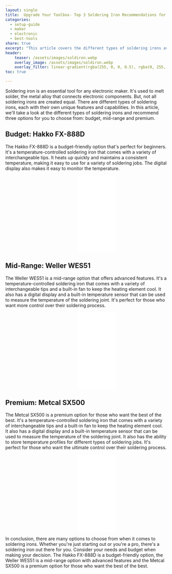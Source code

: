 ```yaml
---
layout: single
title:  Upgrade Your Toolbox- Top 3 Soldering Iron Recommendations for Electronic Makers
categories:
  - setup-guide
  - maker
  - electronic
  - best-tools
share: true
excerpt: "This article covers the different types of soldering irons available for electronic makers. Upgrade your toolbox and elevate your electronic making skills with our expert soldering iron recommendations."
header:
    teaser: /assets/images/soldiron.webp
    overlay_image: /assets/images/soldiron.webp
    overlay_filter: linear-gradient(rgba(255, 0, 0, 0.5), rgba(0, 255, 255, 0.5))
toc: true

---
```


Soldering iron is an essential tool for any electronic maker. It's used to melt solder, the metal alloy that connects electronic components. But, not all soldering irons are created equal. There are different types of soldering irons, each with their own unique features and capabilities. In this article, we'll take a look at the different types of soldering irons and recommend three options for you to choose from: budget, mid-range and premium.

## Budget: Hakko FX-888D

The Hakko FX-888D is a budget-friendly option that's perfect for beginners. It's a temperature-controlled soldering iron that comes with a variety of interchangeable tips. It heats up quickly and maintains a consistent temperature, making it easy to use for a variety of soldering jobs. The digital display also makes it easy to monitor the temperature.
<iframe sandbox="allow-popups allow-scripts allow-modals allow-forms allow-same-origin" style="width:120px;height:240px; margin-left:45%;" marginwidth="0" marginheight="0" scrolling="no" frameborder="0" src="//rcm-eu.amazon-adsystem.com/e/cm?lt1=_blank&bc1=000000&IS2=1&bg1=FFFFFF&fc1=000000&lc1=0000FF&t=electroni06e4-21&language=it_IT&o=29&p=8&l=as4&m=amazon&f=ifr&ref=as_ss_li_til&asins=B00EK7TE2E&linkId=f7634c0e10e83273a95934d9dee93bd6"></iframe>

## Mid-Range: Weller WES51

The Weller WES51 is a mid-range option that offers advanced features. It's a temperature-controlled soldering iron that comes with a variety of interchangeable tips and a built-in fan to keep the heating element cool. It also has a digital display and a built-in temperature sensor that can be used to measure the temperature of the soldering joint. It's perfect for those who want more control over their soldering process.
<iframe sandbox="allow-popups allow-scripts allow-modals allow-forms allow-same-origin" style="width:120px;height:240px;margin-left:45%;" marginwidth="0" marginheight="0" scrolling="no" frameborder="0" src="//rcm-eu.amazon-adsystem.com/e/cm?lt1=_blank&bc1=000000&IS2=1&bg1=FFFFFF&fc1=000000&lc1=0000FF&t=electroni06e4-21&language=it_IT&o=29&p=8&l=as4&m=amazon&f=ifr&ref=as_ss_li_til&asins=B079ZN87FT&linkId=697f7a5474566302001f54f3d5082e67"></iframe>

## Premium: Metcal SX500

The Metcal SX500 is a premium option for those who want the best of the best. It's a temperature-controlled soldering iron that comes with a variety of interchangeable tips and a built-in fan to keep the heating element cool. It also has a digital display and a built-in temperature sensor that can be used to measure the temperature of the soldering joint. It also has the ability to store temperature profiles for different types of soldering jobs. It's perfect for those who want the ultimate control over their soldering process.
<iframe sandbox="allow-popups allow-scripts allow-modals allow-forms allow-same-origin" style="width:120px;height:240px;margin-left:45%;" marginwidth="0" marginheight="0" scrolling="no" frameborder="0" src="//rcm-eu.amazon-adsystem.com/e/cm?lt1=_blank&bc1=000000&IS2=1&bg1=FFFFFF&fc1=000000&lc1=0000FF&t=electroni06e4-21&language=it_IT&o=29&p=8&l=as4&m=amazon&f=ifr&ref=as_ss_li_til&asins=B001RM9G2I&linkId=1665181d2ca40661d4ad2500b5a34a4c"></iframe>


In conclusion, there are many options to choose from when it comes to soldering irons. Whether you're just starting out or you're a pro, there's a soldering iron out there for you. Consider your needs and budget when making your decision. The Hakko FX-888D is a budget-friendly option, the Weller WES51 is a mid-range option with advanced features and the Metcal SX500 is a premium option for those who want the best of the best.